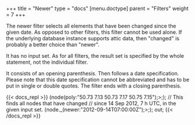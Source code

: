 +++
title = "Newer"
type = "docs"
[menu.doctype]
  parent = "Filters"
weight = 7
+++

The newer filter selects all elements that have been changed since the given date. As opposed to other filters, this filter cannot be used alone. If the underlying database instance supports attic data, then "changed" is probably a better choice than "newer".

It has no input set. As for all filters, the result set is specified by the whole statement, not the individual filter.

It consists of an opening parenthesis. Then follows a date specification. Please note that this date specification cannot be abbreviated and has to be put in single or double quotes. The filter ends with a closing parenthesis.

{{< docs_repl >}}
(node(poly:"50.73 7.13 50.73 7.17 50.75 7.15");>;);
// This finds all nodes that have changed
// since 14 Sep 2012, 7 h UTC, in the given input set.
(node._(newer:"2012-09-14T07:00:00Z");>;);
out;
{{< /docs_repl >}}
